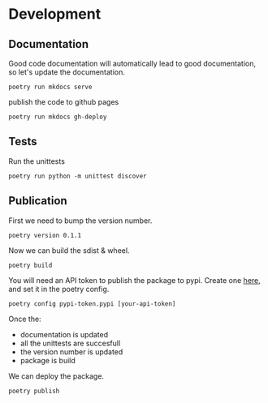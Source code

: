 # Development


## Documentation
Good code documentation will automatically lead to good documentation, so let's update the documentation.
```console
poetry run mkdocs serve
```

publish the code to github pages
```console
poetry run mkdocs gh-deploy
```

## Tests
Run the unittests
```console
poetry run python -m unittest discover
```

## Publication
First we need to bump the version number.
```console
poetry version 0.1.1
```

Now we can build the sdist & wheel.
```console
poetry build
```

You will need an API token to publish the package to pypi. Create one [here](https://pypi.org/manage/account/), and set it in the poetry config.
```console
poetry config pypi-token.pypi [your-api-token]
```

Once the:
- documentation is updated
- all the unittests are succesfull
- the version number is updated
- package is build

We can deploy the package.
```console
poetry publish
```